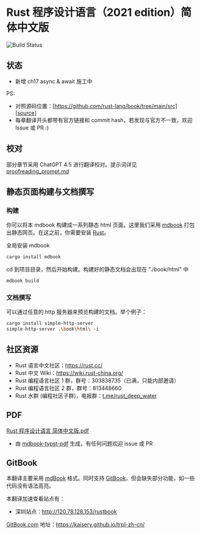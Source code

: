 # Rust 程序设计语言（2021 edition）简体中文版

![Build Status](https://github.com/KaiserY/trpl-zh-cn/workflows/CI/badge.svg)

## 状态

- 新增 ch17 async & await 施工中

PS:

* 对照源码位置：[https://github.com/rust-lang/book/tree/main/src][source]
* 每章翻译开头都带有官方链接和 commit hash，若发现与官方不一致，欢迎 Issue 或 PR :)

[source]: https://github.com/rust-lang/book/tree/main/src

## 校对

部分章节采用 ChatGPT 4.5 进行翻译校对。提示词详见 [proofreading_prompt.md](proofreading_prompt.md)

## 静态页面构建与文档撰写

### 构建

你可以将本 mdbook 构建成一系列静态 html 页面。这里我们采用 [mdbook](https://rust-lang.github.io/mdBook/index.html) 打包出静态网页。在这之前，你需要安装 [Rust](https://www.rust-lang.org/zh-CN/)。

全局安装 mdbook

``` bash
cargo install mdbook
```

cd 到项目目录，然后开始构建。构建好的静态文档会出现在 "./book/html" 中

```bash
mdbook build
```

### 文档撰写

可以通过任意的 http 服务器来预览构建的文档。举个例子：

```bash
cargo install simple-http-server
simple-http-server .\book\html\ -i
```

## 社区资源

- Rust 语言中文社区：<https://rust.cc/>
- Rust 中文 Wiki：<https://wiki.rust-china.org/>
- Rust 编程语言社区 1 群，群号：303838735（已满，只能内部邀请）
- Rust 编程语言社区 2 群，群号：813448660
- Rust 水群 (编程社区子群)，电报群：[t.me/rust_deep_water](//t.me/rust_deep_water)

## PDF

[Rust 程序设计语言 简体中文版.pdf](https://kaisery.github.io/trpl-zh-cn/Rust%20%E7%A8%8B%E5%BA%8F%E8%AE%BE%E8%AE%A1%E8%AF%AD%E8%A8%80%20%E7%AE%80%E4%BD%93%E4%B8%AD%E6%96%87%E7%89%88.pdf)

- 由 [mdbook-typst-pdf](https://github.com/KaiserY/mdbook-typst-pdf) 生成，有任何问题欢迎 issue 或 PR

## GitBook

本翻译主要采用 [mdBook](https://github.com/rust-lang-nursery/mdBook) 格式。同时支持 [GitBook](https://github.com/GitbookIO/gitbook)，但会缺失部分功能，如一些代码没有语法高亮。

本翻译加速查看站点有：
 - 深圳站点：<http://120.78.128.153/rustbook>

[GitBook.com](https://www.gitbook.com/) 地址：<https://kaisery.github.io/trpl-zh-cn/>
